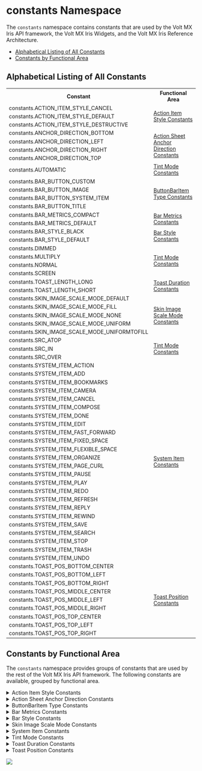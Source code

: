 
constants Namespace
===================

The `constants` namespace contains constants that are used by the Volt MX Iris API framework, the Volt MX Iris Widgets, and the Volt MX Iris Reference Architecture.

*   [Alphabetical Listing of All Constants](#alphabetical-listing-of-all-constants)
*   [Constants by Functional Area](#constants-by-functional-area)

Alphabetical Listing of All Constants
-------------------------------------

<!-- | Constant | Functional Area |
| --- | --- |
| constants.ACTION\_ITEM\_STYLE\_CANCEL | [Action Item Style Constants](#ActionItemStyles) |
| constants.ACTION\_ITEM\_STYLE\_DEFAULT | [Action Item Style Constants](#ActionItemStyles) |
| constants.ACTION\_ITEM\_STYLE\_DESTRUCTIVE | [Action Item Style Constants](#ActionItemStyles) |
| constants.ANCHOR\_DIRECTION\_BOTTOM | [Action Sheet Anchor Direction Constants](#ActionSheetAnchorDirection) |
| constants.ANCHOR\_DIRECTION\_LEFT | [Action Sheet Anchor Direction Constants](#ActionSheetAnchorDirection) |
| constants.ANCHOR\_DIRECTION\_RIGHT | [Action Sheet Anchor Direction Constants](#ActionSheetAnchorDirection) |
| constants.ANCHOR\_DIRECTION\_TOP | [Action Sheet Anchor Direction Constants](#ActionSheetAnchorDirection) |
| constants.AUTOMATIC | [Tint Mode Constants](#TintMode) |
| constants.BAR\_BUTTON\_CUSTOM | [ButtonBarItem Type Constants](#ButtonBarItemType) |
| constants.BAR\_BUTTON\_IMAGE | [ButtonBarItem Type Constants](#ButtonBarItemType) |
| constants.BAR\_BUTTON\_SYSTEM\_ITEM | [ButtonBarItem Type Constants](#ButtonBarItemType) |
| constants.BAR\_BUTTON\_TITLE | [ButtonBarItem Type Constants](#ButtonBarItemType) |
| constants.BAR\_ITEM\_STYLE\_DONE | [Bar Item Style Constants](#BarItemStyle) |
| constants.BAR\_ITEM\_STYLE\_PLAIN | [Bar Item Style Constants](#BarItemStyle) |
| constants.BAR\_METRICS\_COMPACT | [Bar Metrics Constants](#BarMetricsConstants) |
| constants.BAR\_METRICS\_DEFAULT | [Bar Metrics Constants](#BarMetricsConstants) |
| constants.BAR\_STYLE\_BLACK | [Bar Style Constants](#BarStyleConstants) |
| constants.BAR\_STYLE\_DEFAULT | [Bar Style Constants](#BarStyleConstants) |
| constants.BLUR\_EFFECT\_DARK | [Blur Effect Constants](#BLUREFFECT) |
| constants.BLUR\_EFFECT\_EXTRALIGHT | [Blur Effect Constants](#BLUREFFECT) |
| constants.BLUR\_EFFECT\_LIGHT | [Blur Effect Constants](#BLUREFFECT) |
| constants.BLUR\_EFFECT\_NONE | [Blur Effect Constants](#BLUREFFECT) |
| constants.BLUR\_EFFECT\_PROMINENT | [Blur Effect Constants](#BLUREFFECT) |
| constants.BLUR\_EFFECT\_REGULAR | [Blur Effect Constants](#BLUREFFECT) |
| constants.BREAKPOINT\_MAX\_VALUE | [Breakpoint Constant](#Breakpoint_Constants) |
| constants.DIMMED | [Toast Position Constants](#ToastPosition) |
| constants.TOAST\_LENGTH\_LONG | [Toast Duration Constants](#ToastDuration) |
| constants.MULTIPLY | [Toast Position Constants](#ToastPosition) |
| constants.NORMAL | [Toast Position Constants](#ToastPosition) |
| constants.SCREEN | [Toast Position Constants](#ToastPosition) |
| constants.TOAST\_LENGTH\_SHORT | [Toast Duration Constants](#ToastDuration) |
| constants.SKIN\_IMAGE\_SCALE\_MODE\_DEFAULT | [Skin Image Scale Mode Constants](#SkinImageScaleMode) |
| constants.SKIN\_IMAGE\_SCALE\_MODE\_FILL | [Skin Image Scale Mode Constants](#SkinImageScaleMode) |
| constants.SKIN\_IMAGE\_SCALE\_MODE\_NONE | [Skin Image Scale Mode Constants](#SkinImageScaleMode) |
| constants.SKIN\_IMAGE\_SCALE\_MODE\_UNIFORM | [Skin Image Scale Mode Constants](#SkinImageScaleMode) |
| constants.SKIN\_IMAGE\_SCALE\_MODE\_UNIFORMTOFILL | [Skin Image Scale Mode Constants](#SkinImageScaleMode) |
| constants.SRC\_ATOP | [Toast Position Constants](#ToastPosition) |
| constants.SRC\_IN | [Toast Position Constants](#ToastPosition) |
| constants.SRC\_OVER | [Toast Position Constants](#ToastPosition) |
| constants.SYSTEM\_ITEM\_ACTION | [System Item Constants](#SystemItem) |
| constants.SYSTEM\_ITEM\_ADD | [System Item Constants](#SystemItem) |
| constants.SYSTEM\_ITEM\_BOOKMARKS | [System Item Constants](#SystemItem) |
| constants.SYSTEM\_ITEM\_CAMERA | [System Item Constants](#SystemItem) |
| constants.SYSTEM\_ITEM\_CANCEL | [System Item Constants](#SystemItem) |
| constants.SYSTEM\_ITEM\_COMPOSE | [System Item Constants](#SystemItem) |
| constants.SYSTEM\_ITEM\_DONE | [System Item Constants](#SystemItem) |
| constants.SYSTEM\_ITEM\_EDIT | [System Item Constants](#SystemItem) |
| constants.SYSTEM\_ITEM\_FAST\_FORWARD | [System Item Constants](#SystemItem) |
| constants.SYSTEM\_ITEM\_FIXED\_SPACE | [System Item Constants](#SystemItem) |
| constants.SYSTEM\_ITEM\_FLEXIBLE\_SPACE | [System Item Constants](#SystemItem) |
| constants.SYSTEM\_ITEM\_ORGANIZE | [System Item Constants](#SystemItem) |
| constants.SYSTEM\_ITEM\_PAGE\_CURL | [System Item Constants](#SystemItem) |
| constants.SYSTEM\_ITEM\_PAUSE | [System Item Constants](#SystemItem) |
| constants.SYSTEM\_ITEM\_PLAY | [System Item Constants](#SystemItem) |
| constants.SYSTEM\_ITEM\_REDO | [System Item Constants](#SystemItem) |
| constants.SYSTEM\_ITEM\_REFRESH | [System Item Constants](#SystemItem) |
| constants.SYSTEM\_ITEM\_REPLY | [System Item Constants](#SystemItem) |
| constants.SYSTEM\_ITEM\_REWIND | [System Item Constants](#SystemItem) |
| constants.SYSTEM\_ITEM\_SAVE | [System Item Constants](#SystemItem) |
| constants.SYSTEM\_ITEM\_SEARCH | [System Item Constants](#SystemItem) |
| constants.SYSTEM\_ITEM\_STOP | [System Item Constants](#SystemItem) |
| constants.SYSTEM\_ITEM\_TRASH | [System Item Constants](#SystemItem) |
| constants.SYSTEM\_ITEM\_UNDO | [System Item Constants](#SystemItem) |
| constants.TOAST\_POS\_BOTTOM\_CENTER | [Toast Position Constants](#ToastPosition) |
| constants.TOAST\_POS\_BOTTOM\_LEFT | [Toast Position Constants](#ToastPosition) |
| constants.TOAST\_POS\_BOTTOM\_RIGHT | [Toast Position Constants](#ToastPosition) |
| constants.TOAST\_POS\_MIDDLE\_CENTER | [Toast Position Constants](#ToastPosition) |
| constants.TOAST\_POS\_MIDDLE\_LEFT | [Toast Position Constants](#ToastPosition) |
| constants.TOAST\_POS\_MIDDLE\_RIGHT | [Toast Position Constants](#ToastPosition) |
| constants.TOAST\_POS\_TOP\_CENTER | [Toast Position Constants](#ToastPosition) |
| constants.TOAST\_POS\_TOP\_LEFT | [Toast Position Constants](#ToastPosition) |
| constants.TOAST\_POS\_TOP\_RIGHT | [Toast Position Constants](#ToastPosition) | -->


<table>
<tr>
<th>Constant</th>
<th>Functional Area</th>
</tr>
<tr>
<td>constants.ACTION_ITEM_STYLE_CANCEL</td>
<td rowspan="3"><a href="#ActionItemStyles">Action Item Style Constants</a></td>
</tr>
<tr>
<td>constants.ACTION_ITEM_STYLE_DEFAULT</td>
</tr>
<tr>
<td>constants.ACTION_ITEM_STYLE_DESTRUCTIVE</td>
</tr>

<tr>
    <td>constants.ANCHOR_DIRECTION_BOTTOM</td>
    <td rowspan="4"><a href="#ActionSheetAnchorDirection">Action Sheet Anchor Direction Constants</a></td>
</tr>
<tr>
    <td>constants.ANCHOR_DIRECTION_LEFT</td>
</tr>
<tr>
    <td>constants.ANCHOR_DIRECTION_RIGHT</td>
</tr>
<tr>
    <td>constants.ANCHOR_DIRECTION_TOP</td>
</tr>

<tr>
    <td>constants.AUTOMATIC</td>
    <td><a href="#TintMode">Tint Mode Constants</a></td>
</tr>

<tr>
    <td>constants.BAR_BUTTON_CUSTOM</td>
    <td rowspan="4"><a href="#ButtonBarItemType">ButtonBarItem Type Constants</a></td>
</tr>
<tr>
    <td>constants.BAR_BUTTON_IMAGE</td>
</tr>
<tr>
    <td>constants.BAR_BUTTON_SYSTEM_ITEM</td>
</tr>
<tr>
    <td>constants.BAR_BUTTON_TITLE</td>
</tr>


<!-- <tr>
    <td>constants.BAR_ITEM_STYLE_DONE</td>
    <td rowspan="2"><a href="#BarStyleConstants">Bar Item Style Constants</a></td>
</tr>
<tr>
    <td>constants.BAR_ITEM_STYLE_PLAIN</td>
</tr> -->


<tr>
    <td>constants.BAR_METRICS_COMPACT</td>
    <td rowspan="2"><a href="#BarMetricsConstants">Bar Metrics Constants</a></td>
</tr>
<tr>
    <td>constants.BAR_METRICS_DEFAULT</td>
</tr>

<tr>
    <td>constants.BAR_STYLE_BLACK</td>
    <td rowspan="2"><a href="#BarStyleConstants">Bar Style Constants</a></td>
</tr>
<tr>
    <td>constants.BAR_STYLE_DEFAULT</td>
</tr>


<!-- <tr>
    <td>constants.BLUR_EFFECT_DARK</td>
    <td rowspan="6"><a href="#BLUREFFECT">Blur Effect Constants</a></td>
</tr>
<tr>
    <td>constants.BLUR_EFFECT_EXTRALIGHT</td>
</tr>
<tr>
    <td>constants.BLUR_EFFECT_LIGHT</td>
</tr>
<tr>
    <td>constants.BLUR_EFFECT_NONE</td>
</tr>
<tr>
    <td>constants.BLUR_EFFECT_PROMINENT</td>
</tr>
<tr>
    <td>constants.BLUR_EFFECT_REGULAR</td>
</tr> -->


<!-- <tr>
    <td>constants.BREAKPOINT_MAX_VALUE</td>
    <td rowspan="1"><a href="#Breakpoint_Constants">Breakpoint Constant</a></td>
</tr> -->


<tr>
    <td>constants.DIMMED</td>
    <td rowspan="4"><a href="#TintMode">Tint Mode Constants</a></td>
</tr>
<tr>
    <td>constants.MULTIPLY</td>
</tr>
<tr>
    <td>constants.NORMAL</td>
</tr>
<tr>
    <td>constants.SCREEN</td>
</tr>

<tr>
    <td>constants.TOAST_LENGTH_LONG</td>
    <td rowspan="2"><a href="#ToastDuration">Toast Duration Constants</a></td>
</tr>
<tr>
    <td>constants.TOAST_LENGTH_SHORT</td>
</tr>



<tr>
    <td>constants.SKIN_IMAGE_SCALE_MODE_DEFAULT</td>
    <td rowspan="5"><a href="#SkinImageScaleMode">Skin Image Scale Mode Constants</a></td>
</tr>
<tr>
    <td>constants.SKIN_IMAGE_SCALE_MODE_FILL</td>
</tr>
<tr>
    <td>constants.SKIN_IMAGE_SCALE_MODE_NONE</td>
</tr>
<tr>
    <td>constants.SKIN_IMAGE_SCALE_MODE_UNIFORM</td>
</tr>
<tr>
    <td>constants.SKIN_IMAGE_SCALE_MODE_UNIFORMTOFILL</td>
</tr>


<tr>
    <td>constants.SRC_ATOP</td>
    <td rowspan="3"><a href="#TintMode">Tint Mode Constants</a></td>
</tr>
<tr>
    <td>constants.SRC_IN</td>
</tr>
<tr>
    <td>constants.SRC_OVER</td>
</tr>


<tr>
    <td>constants.SYSTEM_ITEM_ACTION</td>
    <td rowspan="24"><a href="#SystemItem">System Item Constants</a></td>
</tr>
<tr>
    <td>constants.SYSTEM_ITEM_ADD</td>
</tr>
<tr>
    <td>constants.SYSTEM_ITEM_BOOKMARKS</td>
</tr>
<tr>
    <td>constants.SYSTEM_ITEM_CAMERA</td>
</tr>
<tr>
    <td>constants.SYSTEM_ITEM_CANCEL</td>
</tr>
<tr>
    <td>constants.SYSTEM_ITEM_COMPOSE</td>
</tr>
<tr>
    <td>constants.SYSTEM_ITEM_DONE</td>
</tr>
<tr>
    <td>constants.SYSTEM_ITEM_EDIT</td>
</tr>
<tr>
    <td>constants.SYSTEM_ITEM_FAST_FORWARD</td>
</tr>
<tr>
    <td>constants.SYSTEM_ITEM_FIXED_SPACE</td>
</tr>
<tr>
    <td>constants.SYSTEM_ITEM_FLEXIBLE_SPACE</td>
</tr>
<tr>
    <td>constants.SYSTEM_ITEM_ORGANIZE</td>
</tr>
<tr>
    <td>constants.SYSTEM_ITEM_PAGE_CURL</td>
</tr>
<tr>
    <td>constants.SYSTEM_ITEM_PAUSE</td>
</tr>
<tr>
    <td>constants.SYSTEM_ITEM_PLAY</td>
</tr>
<tr>
    <td>constants.SYSTEM_ITEM_REDO</td>
</tr>
<tr>
    <td>constants.SYSTEM_ITEM_REFRESH</td>
</tr>
<tr>
    <td>constants.SYSTEM_ITEM_REPLY</td>
</tr>
<tr>
    <td>constants.SYSTEM_ITEM_REWIND</td>
</tr>
<tr>
    <td>constants.SYSTEM_ITEM_SAVE</td>
</tr>
<tr>
    <td>constants.SYSTEM_ITEM_SEARCH</td>
</tr>
<tr>
    <td>constants.SYSTEM_ITEM_STOP</td>
</tr>
<tr>
    <td>constants.SYSTEM_ITEM_TRASH</td>
</tr>
<tr>
    <td>constants.SYSTEM_ITEM_UNDO</td>
</tr>

<tr>
    <td>constants.TOAST_POS_BOTTOM_CENTER</td>
    <td rowspan="9"><a href="#ToastPosition">Toast Position Constants</a></td>
</tr>
<tr>
    <td>constants.TOAST_POS_BOTTOM_LEFT</td>
</tr>
<tr>
    <td>constants.TOAST_POS_BOTTOM_RIGHT</td>
</tr>
<tr>
    <td>constants.TOAST_POS_MIDDLE_CENTER</td>
</tr>
<tr>
    <td>constants.TOAST_POS_MIDDLE_LEFT</td>
</tr>
<tr>
    <td>constants.TOAST_POS_MIDDLE_RIGHT</td>
</tr>
<tr>
    <td>constants.TOAST_POS_TOP_CENTER</td>
</tr>
<tr>
    <td>constants.TOAST_POS_TOP_LEFT</td>
</tr>
<tr>
    <td>constants.TOAST_POS_TOP_RIGHT</td>
</tr>




</table>




<h2 id="constants-by-functional-area">Constants by Functional Area</h2>

The `constants` namespace provides groups of constants that are used by the rest of the Volt MX Iris API framework. The following constants are available, grouped by functional area.


<details close markdown="block"><summary id="ActionItemStyles">Action Item Style Constants</summary> 

* * *

The constants in this group select the style of an [action item](voltmx.ui_functions.md#ActionItem), which is used in an [Action Sheet](actionsheet_object.md).

| Constant | Description |
| --- | --- |
| constants.ACTION\_ITEM\_STYLE\_CANCEL | Specifies that the action item is a **Cancel** button. |
| constants.ACTION\_ITEM\_STYLE\_DEFAULT | The default action item style for the device. |
| constants.ACTION\_ITEM\_STYLE\_DESTRUCTIVE | Specifies that the Action Sheet changes data. |

* * *

</details>
<details close markdown="block"><summary id="ActionSheetAnchorDirection">Action Sheet Anchor Direction Constants</summary> 

* * *

These constants specify the [anchor direction](actionsheet_object_methods.md#setAnchorConfiguration) that is used to attach an Action Sheet to a widget on an iPad.

| Constant | Description |
| --- | --- |
| constants.ANCHOR\_DIRECTION\_BOTTOM | The Action Sheet attaches to the bottom of the widget. |
| constants.ANCHOR\_DIRECTION\_LEFT | The Action Sheet attaches to the left side of the widget. |
| constants.ANCHOR\_DIRECTION\_RIGHT | The Action Sheet attaches to the right side of the widget. |
| constants.ANCHOR\_DIRECTION\_TOP | The Action Sheet attaches to the top of the widget. |

* * *

</details>
<details close markdown="block"><summary id="ButtonBarItemType">ButtonBarItem Type Constants</summary> 

* * *

### Specifies the type of the `ButtonBarItem` to create.

| Constant | Description |
| --- | --- |
| constants.BAR\_BUTTON\_CUSTOM | Create a custom `ButtonBarItem.` |
| constants.BAR\_BUTTON\_IMAGE | Create a button with a bitmapped image. |
| constants.BAR\_BUTTON\_SYSTEM\_ITEM | Create a button with a system icon. |
| constants.BAR\_BUTTON\_TITLE | Create a button with a title. |

### Remarks

These constants are passed to the `ButtonBarItem` constructor to tell it what type of `ButtonBarItem` to create.

### Example

```

var item = new voltmx.ui.BarButtonItem(
    {type:constants.BAR_BUTTON_IMAGE,   
    tintColor: hex color string,   
    style :constants.BAR_ITEM_STYLE_PLAIN,   
    enabled :true,   
    action : funtionObject,   
    metaData:{image:"imagename"}} );
```

* * *

</details>
<details close markdown="block"><summary id="BarMetricsConstants">Bar Metrics Constants</summary> 

* * *

### The constants in this group select the metrics for a Toolbar widget.

| Constant | Description |
| --- | --- |
| constants.BAR\_METRICS\_COMPACT | Use compact metrics. Supported in landscape orientation only. |
| constants.BAR\_METRICS\_DEFAULT | Use the default toolbar metrics for the hardware platform. Supported in all orientations. |

* * *

</details>
<details close markdown="block"><summary id="BarStyleConstants">Bar Style Constants</summary> 

* * *

### These constants specify the style of a Toolbar widget.

| Constant | Description |
| --- | --- |
| constants.BAR\_STYLE\_BLACK | Use a black toolbar. |
| constants.BAR\_STYLE\_DEFAULT | Use the default style for the hardware platform. |

* * *

</details>
<details close markdown="block"><summary id="SkinImageScaleMode">Skin Image Scale Mode Constants</summary> 

* * *

### The following constants set the skin image scaling mode.

| Constant | Description |
| --- | --- |
| constants.SKIN\_IMAGE\_SCALE\_MODE\_DEFAULT | Selects the default scaling mode. |
| constants.SKIN\_IMAGE\_SCALE\_MODE\_NONE | Uses no scaling. If the image is larger than the control, the widget expands to the size of the image, else, the image occupies its actual height within the control. Example: ![](resources/images/skinimagescale.png) |
| constants.SKIN\_IMAGE\_SCALE\_MODE\_FILL | Sets the image to scale to fill the size of the widget. Its aspect ratio is not preserved. Example: ![](resources/images/skinimagefill.png) |
| constants.SKIN\_IMAGE\_SCALE\_MODE\_UNIFORM | Selects uniform scaling for images. The image is scaled to fill the size of the widget while ensuring it’s aspect ratio is preserved. Example: ![](resources/images/skinpreserved_121x199.png) |
| constants.SKIN\_IMAGE\_SCALE\_MODE\_UNIFORMTOFILL | Sets the image to resize to fill the widget dimensions while preserving the native aspect ratio. If the aspect ratio of the widget differs from that of the image, the image is clipped to fit in the destination. Example: ![](resources/images/skinfitall.png) |

### Platform Availability

Available on only Windows.

* * *

</details>
<details close markdown="block"><summary id="SystemItem">System Item Constants</summary> 

* * *

Selects the type of `BarButtonItem` from one of the system-provided items.

| Constant | Description |
| --- | --- |
| constants.SYSTEM\_ITEM\_ACTION | The `BarButtonItem` is an Action button. |
| constants.SYSTEM\_ITEM\_ADD | The `BarButtonItem` is and Add button. |
| constants.SYSTEM\_ITEM\_BOOKMARKS | The `BarButtonItem` is a Bookmarks button. |
| constants.SYSTEM\_ITEM\_CAMERA | The `BarButtonItem` is a Camera. |
| constants.SYSTEM\_ITEM\_CANCEL | The `BarButtonItem` is a Cancel button. |
| constants.SYSTEM\_ITEM\_COMPOSE | The `BarButtonItem` is a Compose button. |
| constants.SYSTEM\_ITEM\_DONE | The `BarButtonItem` is a Done button. |
| constants.SYSTEM\_ITEM\_EDIT | The `BarButtonItem` is an Edit button. |
| constants.SYSTEM\_ITEM\_FAST\_FORWARD | The `BarButtonItem` is a Fast Forward. |
| constants.SYSTEM\_ITEM\_FIXED\_SPACE | The `BarButtonItem` is a fixed space. |
| constants.SYSTEM\_ITEM\_FLEXIBLE\_SPACE | The `BarButtonItem` is a flexible space. |
| constants.SYSTEM\_ITEM\_ORGANIZE | The `BarButtonItem` is an Organize button. |
| constants.SYSTEM\_ITEM\_PAGE\_CURL | The `BarButtonItem` is a Page Curl button. |
| constants.SYSTEM\_ITEM\_PAUSE | The `BarButtonItem` is a Pause button. |
| constants.SYSTEM\_ITEM\_PLAY | The `BarButtonItem` is a Play button. |
| constants.SYSTEM\_ITEM\_REDO | The `BarButtonItem` is a Redo button. |
| constants.SYSTEM\_ITEM\_REFRESH | The `BarButtonItem` is a Refresh button. |
| constants.SYSTEM\_ITEM\_REPLY | The `BarButtonItem` is a Reply button. |
| constants.SYSTEM\_ITEM\_REWIND | The `BarButtonItem` is is a Rewind button. |
| constants.SYSTEM\_ITEM\_SAVE | The `BarButtonItem` is a Save button. |
| constants.SYSTEM\_ITEM\_SEARCH | The `BarButtonItem` is a Search button. |
| constants.SYSTEM\_ITEM\_STOP | The `BarButtonItem` is a Stop button. |
| constants.SYSTEM\_ITEM\_TRASH | The `BarButtonItem` is a Trash button. |
| constants.SYSTEM\_ITEM\_UNDO | The `BarButtonItem` is an Undo button |

* * *

</details>
<details close markdown="block"><summary id="TintMode">Tint Mode Constants</summary> 

* * *

### The following constants select the tint mode for images.

  
| Constant | Description | Availability |
| --- | --- | --- |
| constants.AUTOMATIC | The tint mode is the same as the tint mode of the parent view. | iOS |
| constants.DIMMED | The tint color is a desaturated, dimmed version of the view's tint color. iOS only. | iOS |
| constants.MULTIPLY | The tint color is multiplied with the widget color. | Android, iOS |
| constants.NORMAL | The tine color is the unmodified tint color of the view. | iOS |
| constants.SCREEN | The tint color is calculated by adding the source and destination pixels, then subtracting the source pixels multiplied by the destination. | Android, iOS |
| constants.SRC\_ATOP | The tint color is calculated by discarding the source pixels that do not cover destination pixels. Draws remaining source pixels over destination pixels. | Android, iOS |
| constants.SRC\_IN | The tint color is calculated by keeping the source pixels that cover the destination pixels, and discarding the remaining source and destination pixels. | Android, iOS |
| constants.SRC\_OVER | Draws the source color over the destination color. This is the default mode if none is supplied. | Android, iOS, SPA |

### Remarks

The iOS-specific tint modes are available only for the Button and Image widgets. When a tint mode is assigned to a set of skins, only one tint mode is applied even if there are other tint modes applied to individual skins in the set.

### Platform Availability

Android, iOS, SPA

* * *

</details>
<details close markdown="block"><summary id="ToastDuration">Toast Duration Constants</summary> 

* * *

The following constants designate the length of time that [toasts](voltmx.ui_functions.md#Toast) are displayed on the screen.

| Constant | Description |
| --- | --- |
| constants.TOAST\_LENGTH\_LONG | The app displays the toast for a relatively long period of time. |
| constants.TOAST\_LENGTH\_SHORT | The app displays the toast for a relatively short period of time. |

### Remarks

These constants are defined only in relative terms. The exact length of time is determined by the underlying hardware platform.

* * *

</details>
<details close markdown="block"><summary id="ToastPosition">Toast Position Constants</summary> 

* * *

The constants in this group set the gravity point or anchor point of a toast.

| Constant | Description |
| --- | --- |
| TOAST\_POS\_BOTTOM\_CENTER | Specifies the toast should align at bottom center of the device screen. |
| TOAST\_POS\_BOTTOM\_LEFT | Specifies the toast should align at bottom left of the device screen. |
| TOAST\_POS\_BOTTOM\_RIGHT | Specifies the toast should align at bottom right of the device screen. |
| TOAST\_POS\_MIDDLE\_CENTER | Specifies the toast should align at center of the device screen. |
| TOAST\_POS\_MIDDLE\_LEFT | Specifies the toast should align at middle left of the device screen. |
| TOAST\_POS\_MIDDLE\_RIGHT | Specifies the toast should align at middle right of the device screen. |
| TOAST\_POS\_TOP\_CENTER | Specifies the toast should align at top center of the device screen. |
| TOAST\_POS\_TOP\_LEFT | Specifies the toast should align at top left corner of the device screen. |
| TOAST\_POS\_TOP\_RIGHT | Specifies the toast should align at top right of the device screen. |

* * *
</details>

![](resources/prettify/onload.png)
